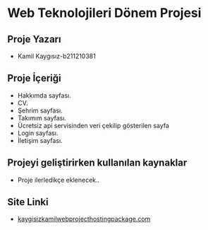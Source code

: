 # Web Teknolojileri Dönem Projesi

## Proje Yazarı
- Kamil Kaygısız-b211210381

## Proje İçeriği
- Hakkımda sayfası.
- CV.
- Şehrim sayfası.
- Takımım sayfası.
- Ücretsiz api servisinden veri çekilip gösterilen sayfa
- Login sayfası.
- İletişim sayfası.

## Projeyi geliştirirken kullanılan kaynaklar
- Proje ilerledikçe eklenecek..
## Site Linki
- <a href="kaygisizkamilwebprojecthostingpackage.com" target="_blank">kaygisizkamilwebprojecthostingpackage.com</a>


